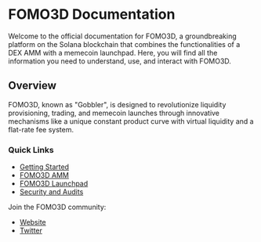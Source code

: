 # FOMO3D Documentation

Welcome to the official documentation for FOMO3D, a groundbreaking platform on the Solana blockchain that combines the functionalities of a DEX AMM with a memecoin launchpad. Here, you will find all the information you need to understand, use, and interact with FOMO3D.

## Overview

FOMO3D, known as "Gobbler", is designed to revolutionize liquidity provisioning, trading, and memecoin launches through innovative mechanisms like a unique constant product curve with virtual liquidity and a flat-rate fee system.

### Quick Links

- [Getting Started](getting-started/introduction-to-fomo3d.md)
- [FOMO3D AMM](fomo3d-amm/understanding-the-amm.md)
- [FOMO3D Launchpad](fomo3d-launchpad/overview.md)
- [Security and Audits](security-and-audits/security-measures.md)

Join the FOMO3D community:
- [Website](https://solana.fun)
- [Twitter](https://x.com/solanaDOTfun)
